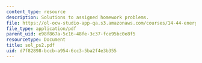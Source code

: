 ```yaml
---
content_type: resource
description: Solutions to assigned homework problems.
file: https://ol-ocw-studio-app-qa.s3.amazonaws.com/courses/14-44-energy-economics-spring-2007/d7f82898bccba9546cc35ba2f4e3b355_sol_ps2.pdf
file_type: application/pdf
parent_uid: e98f867a-5c16-48fe-3c37-fce95bc0e8f5
resourcetype: Document
title: sol_ps2.pdf
uid: d7f82898-bccb-a954-6cc3-5ba2f4e3b355
---
```

